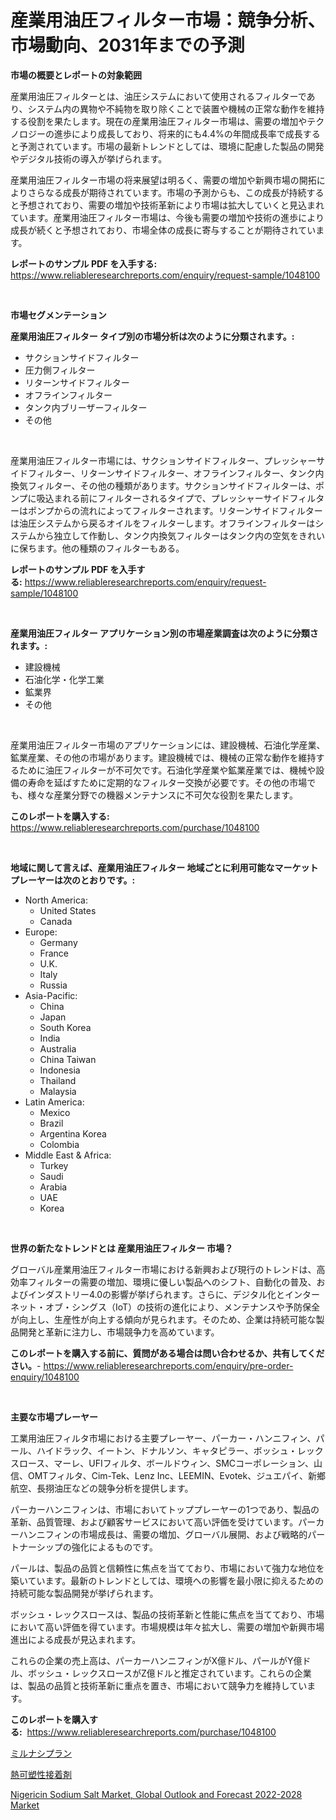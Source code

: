 <p><h1>産業用油圧フィルター市場：競争分析、市場動向、2031年までの予測</h1></p><p><strong>市場の概要とレポートの対象範囲</strong></p>
<p><p>産業用油圧フィルターとは、油圧システムにおいて使用されるフィルターであり、システム内の異物や不純物を取り除くことで装置や機械の正常な動作を維持する役割を果たします。現在の産業用油圧フィルター市場は、需要の増加やテクノロジーの進歩により成長しており、将来的にも4.4%の年間成長率で成長すると予測されています。市場の最新トレンドとしては、環境に配慮した製品の開発やデジタル技術の導入が挙げられます。</p><p>産業用油圧フィルター市場の将来展望は明るく、需要の増加や新興市場の開拓によりさらなる成長が期待されています。市場の予測からも、この成長が持続すると予想されており、需要の増加や技術革新により市場は拡大していくと見込まれています。産業用油圧フィルター市場は、今後も需要の増加や技術の進歩により成長が続くと予想されており、市場全体の成長に寄与することが期待されています。</p></p>
<p><strong>レポートのサンプル PDF を入手する:</strong> <a href="https://www.reliableresearchreports.com/enquiry/request-sample/1048100">https://www.reliableresearchreports.com/enquiry/request-sample/1048100</a></p>
<p>&nbsp;</p>
<p><strong>市場セグメンテーション</strong></p>
<p><strong>産業用油圧フィルター タイプ別の市場分析は次のように分類されます。:</strong></p>
<p><ul><li>サクションサイドフィルター</li><li>圧力側フィルター</li><li>リターンサイドフィルター</li><li>オフラインフィルター</li><li>タンク内ブリーザーフィルター</li><li>その他</li></ul></p>
<p>&nbsp;</p>
<p><p>産業用油圧フィルター市場には、サクションサイドフィルター、プレッシャーサイドフィルター、リターンサイドフィルター、オフラインフィルター、タンク内換気フィルター、その他の種類があります。サクションサイドフィルターは、ポンプに吸込まれる前にフィルターされるタイプで、プレッシャーサイドフィルターはポンプからの流れによってフィルターされます。リターンサイドフィルターは油圧システムから戻るオイルをフィルターします。オフラインフィルターはシステムから独立して作動し、タンク内換気フィルターはタンク内の空気をきれいに保ちます。他の種類のフィルターもある。</p></p>
<p><strong>レポートのサンプル PDF を入手する:</strong>&nbsp;<a href="https://www.reliableresearchreports.com/enquiry/request-sample/1048100">https://www.reliableresearchreports.com/enquiry/request-sample/1048100</a></p>
<p>&nbsp;</p>
<p><strong> 産業用油圧フィルター アプリケーション別の市場産業調査は次のように分類されます。:</strong></p>
<p><ul><li>建設機械</li><li>石油化学・化学工業</li><li>鉱業界</li><li>その他</li></ul></p>
<p>&nbsp;</p>
<p><p>産業用油圧フィルター市場のアプリケーションには、建設機械、石油化学産業、鉱業産業、その他の市場があります。建設機械では、機械の正常な動作を維持するために油圧フィルターが不可欠です。石油化学産業や鉱業産業では、機械や設備の寿命を延ばすために定期的なフィルター交換が必要です。その他の市場でも、様々な産業分野での機器メンテナンスに不可欠な役割を果たします。</p></p>
<p><strong>このレポートを購入する:</strong>&nbsp; <a href="https://www.reliableresearchreports.com/purchase/1048100">https://www.reliableresearchreports.com/purchase/1048100</a></p>
<p>&nbsp;</p>
<p><strong>地域に関して言えば、産業用油圧フィルター 地域ごとに利用可能なマーケットプレーヤーは次のとおりです。:</strong></p>
<p><ul>
    <li>
        North America:
        <ul>
            <li>United States</li>
            <li>Canada</li>
        </ul>
    </li>
    <li>
        Europe:
        <ul>
            <li>Germany</li>
            <li>France</li>
            <li>U.K.</li>
            <li>Italy</li>
            <li>Russia</li>
        </ul>
    </li>
    <li>
        Asia-Pacific:
        <ul>
            <li>China</li>
            <li>Japan</li>
            <li>South Korea</li>
            <li>India</li>
            <li>Australia</li>
            <li>China Taiwan</li>
            <li>Indonesia</li>
            <li>Thailand</li>
            <li>Malaysia</li>
        </ul>
    </li>
    <li>
        Latin America:
        <ul>
            <li>Mexico</li>
            <li>Brazil</li>
            <li>Argentina Korea</li>
            <li>Colombia</li>
        </ul>
    </li>
    <li>
        Middle East & Africa:
        <ul>
            <li>Turkey</li>
            <li>Saudi</li>
            <li>Arabia</li>
            <li>UAE</li>
            <li>Korea</li>
        </ul>
    </li>
    </ul></p>
<p>&nbsp;</p>
<p><strong>世界の新たなトレンドとは 産業用油圧フィルター 市場？</strong></p>
<p><p>グローバル産業用油圧フィルター市場における新興および現行のトレンドは、高効率フィルターの需要の増加、環境に優しい製品へのシフト、自動化の普及、およびインダストリー4.0の影響が挙げられます。さらに、デジタル化とインターネット・オブ・シングス（IoT）の技術の進化により、メンテナンスや予防保全が向上し、生産性が向上する傾向が見られます。そのため、企業は持続可能な製品開発と革新に注力し、市場競争力を高めています。</p></p>
<p><strong>このレポートを購入する前に、質問がある場合は問い合わせるか、共有してください。</strong>- <a href="https://www.reliableresearchreports.com/enquiry/pre-order-enquiry/1048100">https://www.reliableresearchreports.com/enquiry/pre-order-enquiry/1048100</a></p>
<p>&nbsp;</p>
<p><strong>主要な市場プレーヤー</strong></p>
<p><p>工業用油圧フィルタ市場における主要プレーヤー、パーカー・ハンニフィン、パール、ハイドラック、イートン、ドナルソン、キャタピラー、ボッシュ・レックスロース、マーレ、UFIフィルタ、ボールドウィン、SMCコーポレーション、山信、OMTフィルタ、Cim-Tek、Lenz Inc、LEEMIN、Evotek、ジュエパイ、新鄉航空、長挧油圧などの競争分析を提供します。 </p><p>パーカーハンニフィンは、市場においてトッププレーヤーの1つであり、製品の革新、品質管理、および顧客サービスにおいて高い評価を受けています。パーカーハンニフィンの市場成長は、需要の増加、グローバル展開、および戦略的パートナーシップの強化によるものです。</p><p>パールは、製品の品質と信頼性に焦点を当てており、市場において強力な地位を築いています。最新のトレンドとしては、環境への影響を最小限に抑えるための持続可能な製品開発が挙げられます。</p><p>ボッシュ・レックスロースは、製品の技術革新と性能に焦点を当てており、市場において高い評価を得ています。市場規模は年々拡大し、需要の増加や新興市場進出による成長が見込まれます。</p><p>これらの企業の売上高は、パーカーハンニフィンがX億ドル、パールがY億ドル、ボッシュ・レックスロースがZ億ドルと推定されています。これらの企業は、製品の品質と技術革新に重点を置き、市場において競争力を維持しています。</p></p>
<p><strong>このレポートを購入する:</strong>&nbsp;&nbsp;<a href="https://www.reliableresearchreports.com/purchase/1048100">https://www.reliableresearchreports.com/purchase/1048100</a></p>
<p><p><a href="https://medium.com/@lily-u-genius/%E3%83%9F%E3%83%AB%E3%83%8A%E3%82%B7%E3%83%97%E3%83%A9%E3%83%B3%E5%B8%82%E5%A0%B4%E3%81%AE%E8%A6%8F%E6%A8%A1%E3%81%A8%E5%B8%82%E5%A0%B4%E5%8B%95%E5%90%91-%E5%AE%8C%E5%85%A8%E3%81%AA%E7%94%A3%E6%A5%AD%E6%A6%82%E8%A6%81-2024%E5%B9%B4%E3%81%8B%E3%82%892031%E5%B9%B4-6ca61d468e01">ミルナシプラン</a></p><p><a href="https://medium.com/@lily-u-genius/%E7%86%B1%E5%8F%AF%E5%A1%91%E6%80%A7%E6%8E%A5%E7%9D%80%E5%89%A4%E5%B8%82%E5%A0%B4-%E6%88%90%E5%8A%9F%E3%81%99%E3%82%8B%E3%83%93%E3%82%B8%E3%83%8D%E3%82%B9%E6%88%A6%E7%95%A5%E3%81%AE%E9%8D%B52031%E5%B9%B4%E3%81%BE%E3%81%A7%E3%81%AE%E4%BA%88%E6%B8%AC-1f53f5c9651c">熱可塑性接着剤</a></p><p><a href="https://view.publitas.com/reportprime-1/decoding-the-nigericin-sodium-salt-market-global-outlook-and-forecast-2022-2028-market-a-deep-dive-into-the-latest-market-trends-market-segmentation-and-competitive-analysis/">Nigericin Sodium Salt Market, Global Outlook and Forecast 2022-2028 Market</a></p></p>